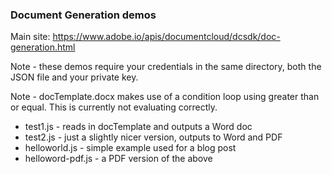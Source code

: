 ### Document Generation demos

Main site: <https://www.adobe.io/apis/documentcloud/dcsdk/doc-generation.html>

Note - these demos require your credentials in the same directory, both the JSON file and your private key.

Note - docTemplate.docx makes use of a condition loop using greater than or equal. This is currently not evaluating correctly.

* test1.js - reads in docTemplate and outputs a Word doc
* test2.js - just a slightly nicer version, outputs to Word and PDF
* helloworld.js - simple example used for a blog post
* helloword-pdf.js - a PDF version of the above
